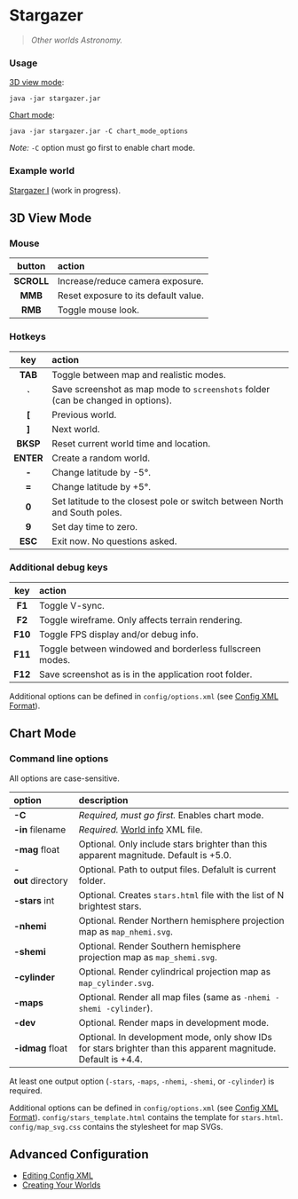 # Stargazer

> _Other worlds Astronomy._

### Usage

[3D view mode](#3d-view-mode):

```
java -jar stargazer.jar
```

[Chart mode](#chart-mode):

```
java -jar stargazer.jar -C chart_mode_options
```

_Note:_ `-C` option must go first to enable chart mode.

### Example world

[Stargazer I](https://ashurrafiev.github.io/Stargazer/worlds/stargazer_i/stars.html) (work in progress).



## 3D View Mode

### Mouse

| button | action |
| :---: | :--- |
| **SCROLL** | Increase/reduce camera exposure. |
| **MMB** | Reset exposure to its default value. |
| **RMB** | Toggle mouse look. |

### Hotkeys

| key | action |
| :---: | :--- |
| **TAB** | Toggle between map and realistic modes. |
| **&grave;** | Save screenshot as map mode to `screenshots` folder (can be changed in options). |
| **[** | Previous world. |
| **]** | Next world. |
| **BKSP** | Reset current world time and location. |
| **ENTER** | Create a random world. |
| **-** | Change latitude by -5&deg;. |
| **=** | Change latitude by +5&deg;. |
| **0** | Set latitude to the closest pole or switch between North and South poles. |
| **9** | Set day time to zero. |
| **ESC** | Exit now. No questions asked. |

### Additional debug keys

| key | action |
| :---: | :--- |
| **F1** | Toggle V-sync. |
| **F2** | Toggle wireframe. Only affects terrain rendering. |
| **F10** | Toggle FPS display and/or debug info. |
| **F11** | Toggle between windowed and borderless fullscreen modes. |
| **F12** | Save screenshot as is in the application root folder. |

Additional options can be defined in `config/options.xml` (see [Config XML Format](optionsxml.md)).

## Chart Mode

### Command line options

All options are case-sensitive.

| option | description |
| :--- | :--- |
| **-C** | _Required, must go first._ Enables chart mode. |
| **-in**&nbsp;filename | _Required._ [World info](worldinfoxml.md) XML file. |
| **-mag**&nbsp;float | Optional. Only include stars brighter than this apparent magnitude. Default is +5.0. |
| **-out**&nbsp;directory | Optional. Path to output files. Defalult is current folder. |
| **-stars**&nbsp;int | Optional. Creates `stars.html` file with the list of N brightest stars. |
| **-nhemi** | Optional. Render Northern hemisphere projection map as `map_nhemi.svg`. |
| **-shemi** | Optional. Render Southern hemisphere projection map as `map_shemi.svg`. |
| **-cylinder** | Optional. Render cylindrical projection map as `map_cylinder.svg`. |
| **-maps** | Optional. Render all map files (same as `-nhemi -shemi -cylinder`). |
| **-dev** | Optional. Render maps in development mode. |
| **-idmag**&nbsp;float | Optional. In development mode, only show IDs for stars brighter than this apparent magnitude. Default is +4.4. |

At least one output option (`-stars`, `-maps`, `-nhemi`, `-shemi`, or `-cylinder`) is required.

Additional options can be defined in `config/options.xml` (see [Config XML Format](optionsxml.md)).
`config/stars_template.html` contains the template for `stars.html`.
`config/map_svg.css` contains the stylesheet for map SVGs.

## Advanced Configuration

* [Editing Config XML](optionsxml.md)
* [Creating Your Worlds](worldinfoxml.md)
